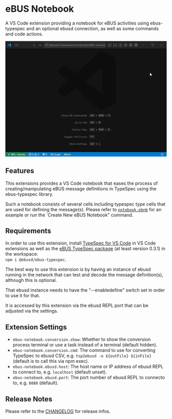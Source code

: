 # eBUS Notebook

A VS Code extension providing a notebook for eBUS activities using ebus-typespec and an optional ebusd connection, as well as some commands and code actions.

![](images/usage.gif)

## Features

This extensions provides a VS Code notebook that eases the process of creating/manipulating eBUS message definitions in TypeSpec using the ebus-typespec library.

Such a notebook consists of several cells including typespec type cells that are used for defining the message(s).
Please refer to [`notebook.ebnb`](example/notebook.ebnb) for an example or run the `Create New eBUS Notebook" command.

## Requirements

In order to use this extension, install
[TypeSpec for VS Code](https://marketplace.visualstudio.com/items?itemName=typespec.typespec-vscode)
in VS Code extensions as well as the
[eBUS TypeSpec package](https://github.com/john30/ebus-typespec) (at least version 0.3.1)
in the workspace:  
`npm i @ebusd/ebus-typespec`.

The best way to use this extension is by having an instance of ebusd running in the network that can test and decode the message definition(s), although this is optional.

That ebusd instance needs to have the "--enabledefine" switch set in order to use it for that.

It is accessed by this extension via the ebusd REPL port that can be adjusted via the settings.

## Extension Settings

* `ebus-notebook.conversion.show`: Whether to show the conversion process terminal or use a task instead of a terminal (default hidden).
* `ebus-notebook.conversion.cmd`: The command to use for converting TypeSpec to ebusd CSV, e.g. `tsp2ebusd -o ${outFile} ${inFile}` (default is to call this via npm exec).
* `ebus-notebook.ebusd.host`: The host name or IP address of ebusd REPL to connect to, e.g. `localhost` (default unset).
* `ebus-notebook.ebusd.port`: The port number of ebusd REPL to connecto to, e.g. `8888` (default).

## Release Notes

Please refer to the [CHANGELOG](CHANGELOG.md) for release infos.
